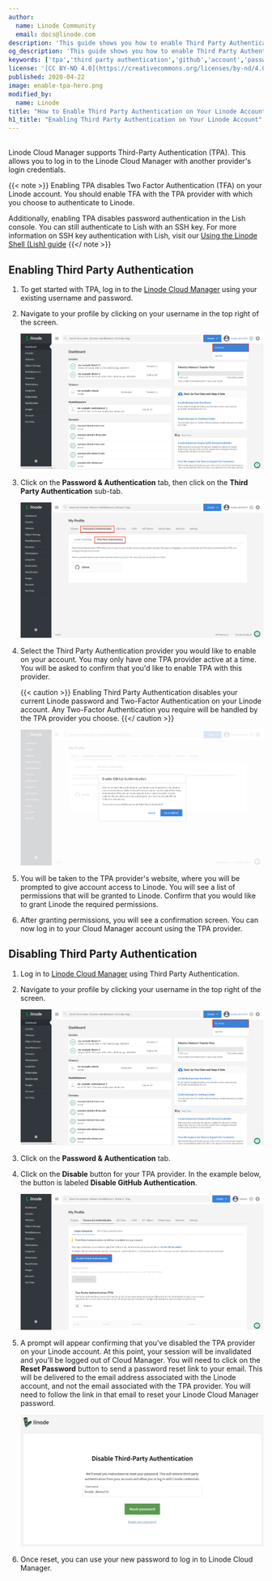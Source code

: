 ```yaml
---
author:
  name: Linode Community
  email: docs@linode.com
description: 'This guide shows you how to enable Third Party Authentication (TPA) for your Linode account, allowing you to log in to Linode Cloud Manager with third party credentials.'
og_description: 'This guide shows you how to enable Third Party Authentication (TPA) for your Linode account, allowing you to log in to Linode Cloud Manager with third party credentials.'
keywords: ['tpa','third party authentication','github','account','password']
license: '[CC BY-ND 4.0](https://creativecommons.org/licenses/by-nd/4.0)'
published: 2020-04-22
image: enable-tpa-hero.png
modified_by:
  name: Linode
title: "How to Enable Third Party Authentication on Your Linode Account"
h1_title: "Enabling Third Party Authentication on Your Linode Account"
---
```

<br>
Linode Cloud Manager supports Third-Party Authentication (TPA). This allows you to log in to the Linode Cloud Manager with another provider's login credentials.

{{< note >}}
Enabling TPA disables Two Factor Authentication (TFA) on your Linode account. You should enable TFA with the TPA provider with which you choose to authenticate to Linode.

Additionally, enabling TPA disables password authentication in the Lish console. You can still authenticate to Lish with an SSH key. For more information on SSH key authentication with Lish, visit our [Using the Linode Shell (Lish) guide](/docs/platform/manager/using-the-linode-shell-lish/#add-your-public-key)
{{</ note >}}

## Enabling Third Party Authentication

1.  To get started with TPA, log in to the [Linode Cloud Manager](https://cloud.linode.com) using your existing username and password.

1.  Navigate to your profile by clicking on your username in the top right of the screen.

    ![Navigate to your profile by clicking on your username in the top right of the screen](view-profile.png)

1.  Click on the **Password & Authentication** tab, then click on the **Third Party Authentication** sub-tab.

    ![Navigate to the Password & Authentication tab, then the Third Party Authentication tab](navigate-to-tpa.png)

1.  Select the Third Party Authentication provider you would like to enable on your account. You may only have one TPA provider active at a time. You will be asked to confirm that you'd like to enable TPA with this provider.

    {{< caution >}}
Enabling Third Party Authentication disables your current Linode password and Two-Factor Authentication on your Linode account. Any Two-Factor Authentication you require will be handled by the TPA provider you choose.
{{</ caution >}}

    ![Enable Third Party Authentication.](enable-tpa-confirmation.png)

1.  You will be taken to the TPA provider's website, where you will be prompted to give account access to Linode. You will see a list of permissions that will be granted to Linode. Confirm that you would like to grant Linode the required permissions.

1.  After granting permissions, you will see a confirmation screen. You can now log in to your Cloud Manager account using the TPA provider.

## Disabling Third Party Authentication

1.  Log in to [Linode Cloud Manager](https://cloud.linode.com) using Third Party Authentication.

1.  Navigate to your profile by clicking your username in the top right of the screen.

    ![Navigate to your profile by clicking on your username in the top right of the screen](view-profile.png)

1.  Click on the **Password & Authentication** tab.

1.  Click on the **Disable** button for your TPA provider. In the example below, the button is labeled **Disable GitHub Authentication**.

    ![Disable a Third Party Authentication provider.](disable-tpa-login.png)

1.  A prompt will appear confirming that you've disabled the TPA provider on your Linode account. At this point, your session will be invalidated and you'll be logged out of Cloud Manager. You will need to click on the **Reset Password** button to send a password reset link to your email. This will be delivered to the email address associated with the Linode account, and not the email associated with the TPA provider. You will need to follow the link in that email to reset your Linode Cloud Manager password.

    ![Send password reset email.](confirm-disable-tpa.png)

1.  Once reset, you can use your new password to log in to Linode Cloud Manager.
